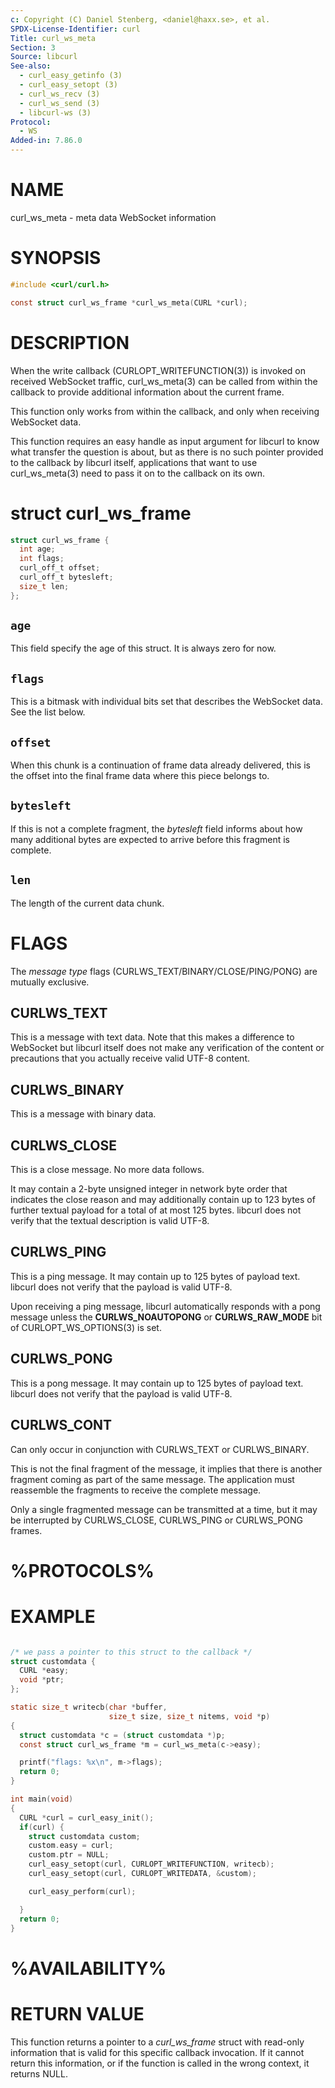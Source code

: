```yaml
---
c: Copyright (C) Daniel Stenberg, <daniel@haxx.se>, et al.
SPDX-License-Identifier: curl
Title: curl_ws_meta
Section: 3
Source: libcurl
See-also:
  - curl_easy_getinfo (3)
  - curl_easy_setopt (3)
  - curl_ws_recv (3)
  - curl_ws_send (3)
  - libcurl-ws (3)
Protocol:
  - WS
Added-in: 7.86.0
---
```


# NAME

curl_ws_meta - meta data WebSocket information

# SYNOPSIS

~~~c
#include <curl/curl.h>

const struct curl_ws_frame *curl_ws_meta(CURL *curl);
~~~

# DESCRIPTION

When the write callback (CURLOPT_WRITEFUNCTION(3)) is invoked on
received WebSocket traffic, curl_ws_meta(3) can be called from within
the callback to provide additional information about the current frame.

This function only works from within the callback, and only when receiving
WebSocket data.

This function requires an easy handle as input argument for libcurl to know
what transfer the question is about, but as there is no such pointer provided
to the callback by libcurl itself, applications that want to use
curl_ws_meta(3) need to pass it on to the callback on its own.

# struct curl_ws_frame

~~~c
struct curl_ws_frame {
  int age;
  int flags;
  curl_off_t offset;
  curl_off_t bytesleft;
  size_t len;
};
~~~

## `age`

This field specify the age of this struct. It is always zero for now.

## `flags`

This is a bitmask with individual bits set that describes the WebSocket data.
See the list below.

## `offset`

When this chunk is a continuation of frame data already delivered, this is
the offset into the final frame data where this piece belongs to.

## `bytesleft`

If this is not a complete fragment, the *bytesleft* field informs about how
many additional bytes are expected to arrive before this fragment is complete.

## `len`

The length of the current data chunk.

# FLAGS

The *message type* flags (CURLWS_TEXT/BINARY/CLOSE/PING/PONG) are mutually
exclusive.

## CURLWS_TEXT

This is a message with text data. Note that this makes a difference to WebSocket
but libcurl itself does not make any verification of the content or
precautions that you actually receive valid UTF-8 content.

## CURLWS_BINARY

This is a message with binary data.

## CURLWS_CLOSE

This is a close message. No more data follows.

It may contain a 2-byte unsigned integer in network byte order that indicates
the close reason and may additionally contain up to 123 bytes of further
textual payload for a total of at most 125 bytes. libcurl does not verify that
the textual description is valid UTF-8.

## CURLWS_PING

This is a ping message. It may contain up to 125 bytes of payload text.
libcurl does not verify that the payload is valid UTF-8.

Upon receiving a ping message, libcurl automatically responds with a pong
message unless the **CURLWS_NOAUTOPONG** or **CURLWS_RAW_MODE** bit of
CURLOPT_WS_OPTIONS(3) is set.

## CURLWS_PONG

This is a pong message. It may contain up to 125 bytes of payload text.
libcurl does not verify that the payload is valid UTF-8.

## CURLWS_CONT

Can only occur in conjunction with CURLWS_TEXT or CURLWS_BINARY.

This is not the final fragment of the message, it implies that there is
another fragment coming as part of the same message. The application must
reassemble the fragments to receive the complete message.

Only a single fragmented message can be transmitted at a time, but it may
be interrupted by CURLWS_CLOSE, CURLWS_PING or CURLWS_PONG frames.

# %PROTOCOLS%

# EXAMPLE

~~~c

/* we pass a pointer to this struct to the callback */
struct customdata {
  CURL *easy;
  void *ptr;
};

static size_t writecb(char *buffer,
                      size_t size, size_t nitems, void *p)
{
  struct customdata *c = (struct customdata *)p;
  const struct curl_ws_frame *m = curl_ws_meta(c->easy);

  printf("flags: %x\n", m->flags);
  return 0;
}

int main(void)
{
  CURL *curl = curl_easy_init();
  if(curl) {
    struct customdata custom;
    custom.easy = curl;
    custom.ptr = NULL;
    curl_easy_setopt(curl, CURLOPT_WRITEFUNCTION, writecb);
    curl_easy_setopt(curl, CURLOPT_WRITEDATA, &custom);

    curl_easy_perform(curl);

  }
  return 0;
}
~~~

# %AVAILABILITY%

# RETURN VALUE

This function returns a pointer to a *curl_ws_frame* struct with read-only
information that is valid for this specific callback invocation. If it cannot
return this information, or if the function is called in the wrong context, it
returns NULL.
